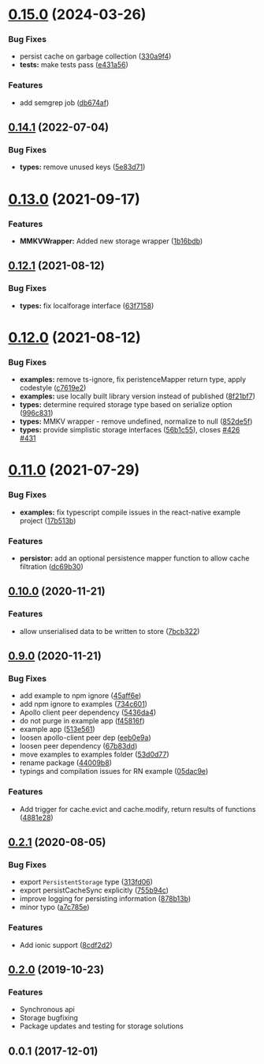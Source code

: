 # [0.15.0](https://github.com/apollographql/apollo-cache-persist/compare/0.14.1...0.15.0) (2024-03-26)


### Bug Fixes

* persist cache on garbage collection ([330a9f4](https://github.com/apollographql/apollo-cache-persist/commit/330a9f4a617a46c95497e4e1db13b1461235436a))
* **tests:** make tests pass ([e431a56](https://github.com/apollographql/apollo-cache-persist/commit/e431a56c46c3f677d1ef9cdf97e2b8cc6f990fe3))


### Features

* add semgrep job ([db674af](https://github.com/apollographql/apollo-cache-persist/commit/db674af5453882c499b1f48edb379fe09d7fe5a4))



## [0.14.1](https://github.com/apollographql/apollo-cache-persist/compare/0.14.0...0.14.1) (2022-07-04)


### Bug Fixes

* **types:** remove unused keys ([5e83d71](https://github.com/apollographql/apollo-cache-persist/commit/5e83d7100ddbe60b833be45df626558c9666ff30))



# [0.13.0](https://github.com/apollographql/apollo-cache-persist/compare/v0.12.1...v0.13.0) (2021-09-17)


### Features

* **MMKVWrapper:** Added new storage wrapper ([1b16bdb](https://github.com/apollographql/apollo-cache-persist/commit/1b16bdb00e896f62ee379777f7224a156e16004f))



## [0.12.1](https://github.com/apollographql/apollo-cache-persist/compare/v0.12.0...v0.12.1) (2021-08-12)


### Bug Fixes

* **types:** fix localforage interface ([63f7158](https://github.com/apollographql/apollo-cache-persist/commit/63f71582763b6895c05dd3897117cdfdbb0a70c3))



# [0.12.0](https://github.com/apollographql/apollo-cache-persist/compare/v0.11.0...v0.12.0) (2021-08-12)


### Bug Fixes

* **examples:** remove ts-ignore, fix peristenceMapper return type, apply codestyle ([c7619e2](https://github.com/apollographql/apollo-cache-persist/commit/c7619e2dfa6ac4971f845824466180d3c09d9c25))
* **examples:** use locally built library version instead of published ([8f21bf7](https://github.com/apollographql/apollo-cache-persist/commit/8f21bf79baba89ca2d4f57432ea2b8a928c9acc2))
* **types:** determine required storage type based on serialize option ([996c831](https://github.com/apollographql/apollo-cache-persist/commit/996c8315c1005c3030b9b814740616b3019daa7b))
* **types:** MMKV wrapper - remove undefined, normalize to null ([852de5f](https://github.com/apollographql/apollo-cache-persist/commit/852de5f5466f8b7fb2e24d94cc313b286c6bf3b6))
* **types:** provide simplistic storage interfaces ([56b1c55](https://github.com/apollographql/apollo-cache-persist/commit/56b1c5513505900b8bf87a289994d6fc3505ccd5)), closes [#426](https://github.com/apollographql/apollo-cache-persist/issues/426) [#431](https://github.com/apollographql/apollo-cache-persist/issues/431)



# [0.11.0](https://github.com/apollographql/apollo-cache-persist/compare/0.10.0...0.11.0) (2021-07-29)


### Bug Fixes

* **examples:** fix typescript compile issues in the react-native example project ([17b513b](https://github.com/apollographql/apollo-cache-persist/commit/17b513b97ef9fd06e3f6dc5d4c1cbd9ba16a52ab))


### Features

* **persistor:** add an optional persistence mapper function to allow cache filtration ([dc69b30](https://github.com/apollographql/apollo-cache-persist/commit/dc69b30f2241a7d5077ade116b6c89c21eedc2e5))



## [0.10.0](https://github.com/apollographql/apollo-cache-persist/compare/0.9.0...0.10.0) (2020-11-21)

### Features

- allow unserialised data to be written to store ([7bcb322](https://github.com/apollographql/apollo-cache-persist/commit/7bcb322a32aafb088afcf2c21c1ebe793409d8e3))

## [0.9.0](https://github.com/apollographql/apollo-cache-persist/compare/0.2.1...0.9.0) (2020-11-21)

### Bug Fixes

- add example to npm ignore ([45aff6e](https://github.com/apollographql/apollo-cache-persist/commit/45aff6ee38d8f95e9fcfeda74cde08e67913059b))
- add npm ignore to examples ([734c601](https://github.com/apollographql/apollo-cache-persist/commit/734c601274047bdf81e4015cdcc04604af4a0280))
- Apollo client peer dependency ([5436da4](https://github.com/apollographql/apollo-cache-persist/commit/5436da48269089a54b3a187b2e326f0443a2b5cf))
- do not purge in example app ([f45816f](https://github.com/apollographql/apollo-cache-persist/commit/f45816f5ea6377b44c6265ddb3ec72dc36df83a6))
- example app ([513e561](https://github.com/apollographql/apollo-cache-persist/commit/513e5614e2d5b25dee95b3f44b14a9e27f17b813))
- loosen apollo-client peer dep ([eeb0e9a](https://github.com/apollographql/apollo-cache-persist/commit/eeb0e9a74bc5c863af362203b44ac4c0b74b9c6b))
- loosen peer dependency ([67b83dd](https://github.com/apollographql/apollo-cache-persist/commit/67b83ddaa7fd1716a56f5f72faf999e7e06fa1cb))
- move examples to examples folder ([53d0d77](https://github.com/apollographql/apollo-cache-persist/commit/53d0d770b70bfefe8afbda33b14ffea0ad4e8ca5))
- rename package ([44009b8](https://github.com/apollographql/apollo-cache-persist/commit/44009b87f49aa97caf2453fc25c374d124c12aca))
- typings and compilation issues for RN example ([05dac9e](https://github.com/apollographql/apollo-cache-persist/commit/05dac9edcc1bae18e76d6fe3735b96ec4a786a46))

### Features

- Add trigger for cache.evict and cache.modify, return results of functions ([4881e28](https://github.com/apollographql/apollo-cache-persist/commit/4881e285c519f5bc6e033d3326f1d2cc36f1477d))

## [0.2.1](https://github.com/apollographql/apollo-cache-persist/compare/0.2.0...0.2.1) (2020-08-05)

### Bug Fixes

- export `PersistentStorage` type ([313fd06](https://github.com/apollographql/apollo-cache-persist/commit/313fd066413c613cdc5602cfb0d69bde34b34de4))
- export persistCacheSync explicitly ([755b94c](https://github.com/apollographql/apollo-cache-persist/commit/755b94cda510bc95c2357e71a803ee48b26284d2))
- improve logging for persisting information ([878b13b](https://github.com/apollographql/apollo-cache-persist/commit/878b13b080fed2670f2ceb7cdb8199a9d0072a39))
- minor typo ([a7c785e](https://github.com/apollographql/apollo-cache-persist/commit/a7c785ec958ab8139dfd4f040e578fdd6d207090))

### Features

- Add ionic support ([8cdf2d2](https://github.com/apollographql/apollo-cache-persist/commit/8cdf2d2483bd34ccaa43eef8522b616f981ab7db))

## [0.2.0](https://github.com/apollographql/apollo-cache-persist/compare/0.0.1...0.2.0) (2019-10-23)

### Features

- Synchronous api
- Storage bugfixing
- Package updates and testing for storage solutions

## 0.0.1 (2017-12-01)
